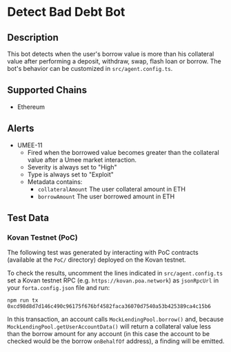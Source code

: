 # Detect Bad Debt Bot

## Description

This bot detects when the user's borrow value is more than his collateral value after performing a deposit, withdraw, swap, flash loan or borrow. The bot's behavior can be customized in `src/agent.config.ts`.

## Supported Chains

- Ethereum

## Alerts

- UMEE-11
  - Fired when the borrowed value becomes greater than the collateral value after a Umee market interaction.
  - Severity is always set to "High"
  - Type is always set to "Exploit"
  - Metadata contains:
    -  `collateralAmount` The user collateral amount in ETH
    -  `borrowAmount` The user borrowed amount in ETH

## Test Data

### Kovan Testnet (PoC)

The following test was generated by interacting with PoC contracts (available at the `PoC/` directory) deployed on the Kovan testnet.

To check the results, uncomment the lines indicated in `src/agent.config.ts` set a Kovan testnet RPC (e.g. `https://kovan.poa.network`) as `jsonRpcUrl` in your `forta.config.json` file and run:

```
npm run tx 0xcd98d8d7d146c490c96175f676bf4582faca36070d7540a53b425389ca4c15b6
```

In this transaction, an account calls `MockLendingPool.borrow()` and, because `MockLendingPool.getUserAccountData()` will return a collateral value less than the borrow amount for any account (in this case the account to be checked would be the borrow `onBehalfOf` address), a finding will be emitted.